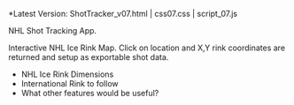 *Latest Version: ShotTracker_v07.html | css07.css | script_07.js

NHL Shot Tracking App.

Interactive NHL Ice Rink Map. Click on location and X,Y rink coordinates are returned and setup as exportable shot data.

- NHL Ice Rink Dimensions
- International Rink to follow
- What other features would be useful?
